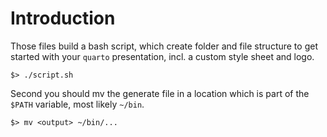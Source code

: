 # Introduction

Those files build a bash script, which create folder and file structure to get started with your `quarto` presentation, incl. a custom style sheet and logo.

```
$> ./script.sh
```

Second you should mv the generate file in a location which is part of the `$PATH` variable, most likely `~/bin`.

```
$> mv <output> ~/bin/...
```

